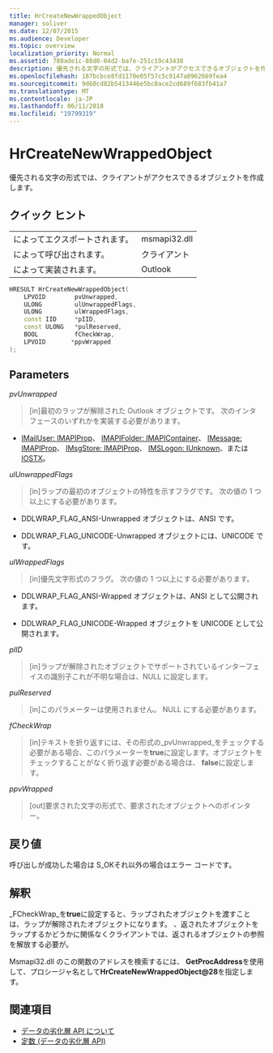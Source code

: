 ```yaml
---
title: HrCreateNewWrappedObject
manager: soliver
ms.date: 12/07/2015
ms.audience: Developer
ms.topic: overview
localization_priority: Normal
ms.assetid: 780ade1c-88d0-04d2-ba7e-251c19c43438
description: 優先される文字の形式では、クライアントがアクセスできるオブジェクトを作成します。
ms.openlocfilehash: 187bcbce8fd1170e05f57c5c9147a8962669fea4
ms.sourcegitcommit: 9d60cd82b5413446e5bc8ace2cd689f683fb41a7
ms.translationtype: MT
ms.contentlocale: ja-JP
ms.lasthandoff: 06/11/2018
ms.locfileid: "19799319"
---
```

# <a name="hrcreatenewwrappedobject"></a>HrCreateNewWrappedObject

優先される文字の形式では、クライアントがアクセスできるオブジェクトを作成します。
  
## <a name="quick-info"></a>クイック ヒント

|||
|:-----|:-----|
|によってエクスポートされます。  <br/> |msmapi32.dll  <br/> |
|によって呼び出されます。  <br/> |クライアント  <br/> |
|によって実装されます。  <br/> |Outlook  <br/> |
   
```cpp
HRESULT HrCreateNewWrappedObject( 
    LPVOID        pvUnwrapped, 
    ULONG         ulUnwrappedFlags, 
    ULONG         ulWrappedFlags, 
    const IID     *pIID, 
    const ULONG   *pulReserved, 
    BOOL          fCheckWrap, 
    LPVOID       *ppvWrapped 
);

```

## <a name="parameters"></a>Parameters

_pvUnwrapped_
  
> [in]最初のラップが解除された Outlook オブジェクトです。 次のインタ フェースのいずれかを実装する必要があります。
    
   - [IMailUser: IMAPIProp](http://msdn.microsoft.com/library/74c25870-62d9-484a-9a99-4dc35c52479e%28Office.15%29.aspx)、 [IMAPIFolder: IMAPIContainer](http://msdn.microsoft.com/library/bc2e8d17-7687-43c2-8f01-b677703f7288%28Office.15%29.aspx)、 [IMessage: IMAPIProp](http://msdn.microsoft.com/library/7e244d40-595e-432c-aa8c-f9f62ca3c138%28Office.15%29.aspx)、 [IMsgStore: IMAPIProp](http://msdn.microsoft.com/library/20090114-b183-4767-8971-a304a9aa47e6%28Office.15%29.aspx)、 [IMSLogon: IUnknown](http://msdn.microsoft.com/library/d87093dc-f705-465f-ab3c-944ca0cd3e54%28Office.15%29.aspx)、または[IOSTX](http://msdn.microsoft.com/library/f374d8d9-be8e-2489-d5fe-8a92e0ecfc6f%28Office.15%29.aspx)。
    
_ulUnwrappedFlags_
  
> [in]ラップの最初のオブジェクトの特性を示すフラグです。 次の値の 1 つ以上にする必要があります。
    
   - DDLWRAP_FLAG_ANSI-Unwrapped オブジェクトは、ANSI です。
    
   - DDLWRAP_FLAG_UNICODE-Unwrapped オブジェクトには、UNICODE です。
    
_ulWrappedFlags_
  
>  [in]優先文字形式のフラグ。 次の値の 1 つ以上にする必要があります。 
    
   - DDLWRAP_FLAG_ANSI-Wrapped オブジェクトは、ANSI として公開されます。
    
   - DDLWRAP_FLAG_UNICODE-Wrapped オブジェクトを UNICODE として公開されます。
    
_pIID_
  
>  [in]ラップが解除されたオブジェクトでサポートされているインターフェイスの識別子これが不明な場合は、NULL に設定します。 
    
_pulReserved_
  
>  [in]このパラメーターは使用されません。 NULL にする必要があります。 
    
_fCheckWrap_
  
>  [in]テキストを折り返すには、その形式の_pvUnwrapped_をチェックする必要がある場合、このパラメーターを**true**に設定します。オブジェクトをチェックすることがなく折り返す必要がある場合は、 **false**に設定します。 
    
_ppvWrapped_
  
>  [out]要求された文字の形式で、要求されたオブジェクトへのポインター。 
    
## <a name="return-values"></a>戻り値

呼び出しが成功した場合は S_OKそれ以外の場合はエラー コードです。
  
## <a name="remarks"></a>解釈

_FCheckWrap_を**true**に設定すると、ラップされたオブジェクトを渡すことは、ラップが解除されたオブジェクトになります。 、返されたオブジェクトをラップするかどうかに関係なくクライアントでは、返されるオブジェクトの参照を解放する必要が。 
  
Msmapi32.dll のこの関数のアドレスを検索するには、 **GetProcAddress**を使用して、プロシージャ名として**HrCreateNewWrappedObject@28**を指定します。 
  
## <a name="see-also"></a>関連項目

- [データの劣化層 API について](about-the-data-degradation-layer-api.md)
- [定数 (データの劣化層 API)](constants-data-degradation-layer-api.md)

